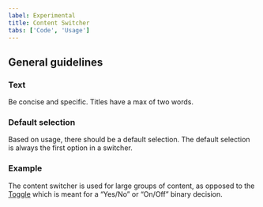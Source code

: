 ```yaml
---
label: Experimental
title: Content Switcher
tabs: ['Code', 'Usage']
---
```


## General guidelines

### Text

Be concise and specific. Titles have a max of two words.

### Default selection

Based on usage, there should be a default selection. The default selection is always the first option in a switcher.

### Example

The content switcher is used for large groups of content, as opposed to the [Toggle](/components/toggle) which is meant for a “Yes/No” or “On/Off” binary decision.
